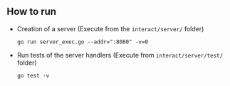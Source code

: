 ## How to run ##
- Creation of a server (Execute from the ``interact/server/`` folder)
    ```
    go run server_exec.go --addr=":8080" -v=0
    ```
- Run tests of the server handlers (Execute from ``interact/server/test/`` folder)
    ```
    go test -v
    ```